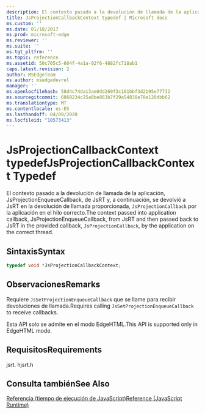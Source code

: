 ```yaml
---
description: El contexto pasado a la devolución de llamada de la aplicación, JsProjectionEnqueueCallback, de JsRT y, a continuación, se devolvió a JsRT en la devolución de llamada proporcionada, `JsProjectionCallback` por la aplicación en el hilo correcto.
title: JsProjectionCallbackContext typedef | Microsoft docs
ms.custom: ''
ms.date: 01/18/2017
ms.prod: microsoft-edge
ms.reviewer: ''
ms.suite: ''
ms.tgt_pltfrm: ''
ms.topic: reference
ms.assetid: 50c705c5-664f-4a1a-92f6-4882fc718ab1
caps.latest.revision: 2
author: MSEdgeTeam
ms.author: msedgedevrel
manager: ''
ms.openlocfilehash: 58d4c74da13ae0dd269f3c101bbf3d2b95e77732
ms.sourcegitcommit: 6860234c25a8be863b7f29a54838e78e120dbb62
ms.translationtype: MT
ms.contentlocale: es-ES
ms.lasthandoff: 04/09/2020
ms.locfileid: "10573413"
---
```

# <span data-ttu-id="c60b5-103">JsProjectionCallbackContext typedef</span><span class="sxs-lookup"><span data-stu-id="c60b5-103">JsProjectionCallbackContext Typedef</span></span>
<span data-ttu-id="c60b5-104">El contexto pasado a la devolución de llamada de la aplicación, JsProjectionEnqueueCallback, de JsRT y, a continuación, se devolvió a JsRT en la devolución de llamada proporcionada, `JsProjectionCallback` por la aplicación en el hilo correcto.</span><span class="sxs-lookup"><span data-stu-id="c60b5-104">The context passed into application callback, JsProjectionEnqueueCallback, from JsRT and then passed back to JsRT in the provided callback, `JsProjectionCallback`, by the application on the correct thread.</span></span>  
  
## <span data-ttu-id="c60b5-105">Sintaxis</span><span class="sxs-lookup"><span data-stu-id="c60b5-105">Syntax</span></span>  
  
```cpp  
typedef void *JsProjectionCallbackContext;  
```  
  
## <span data-ttu-id="c60b5-106">Observaciones</span><span class="sxs-lookup"><span data-stu-id="c60b5-106">Remarks</span></span>  
 <span data-ttu-id="c60b5-107">Requiere `JsSetProjectionEnqueueCallback` que se llame para recibir devoluciones de llamada.</span><span class="sxs-lookup"><span data-stu-id="c60b5-107">Requires calling `JsSetProjectionEnqueueCallback` to receive callbacks.</span></span>  
  
 <span data-ttu-id="c60b5-108">Esta API solo se admite en el modo EdgeHTML.</span><span class="sxs-lookup"><span data-stu-id="c60b5-108">This API is supported only in EdgeHTML mode.</span></span>  
  
## <span data-ttu-id="c60b5-109">Requisitos</span><span class="sxs-lookup"><span data-stu-id="c60b5-109">Requirements</span></span>  
 <span data-ttu-id="c60b5-110">jsrt. h</span><span class="sxs-lookup"><span data-stu-id="c60b5-110">jsrt.h</span></span>  
  
## <span data-ttu-id="c60b5-111">Consulta también</span><span class="sxs-lookup"><span data-stu-id="c60b5-111">See Also</span></span>  
 [<span data-ttu-id="c60b5-112">Referencia (tiempo de ejecución de JavaScript)</span><span class="sxs-lookup"><span data-stu-id="c60b5-112">Reference (JavaScript Runtime)</span></span>](../chakra-hosting/reference-javascript-runtime.md)